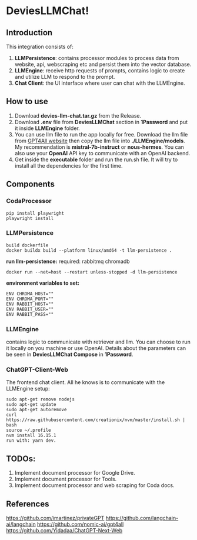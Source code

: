 ﻿# DeviesLLMChat!
## Introduction
This integration consists of:
1. **LLMPersistence**: contains processor modules to process data from website, api, webscraping etc and persist them into the vector database.
2. **LLMEngine**: receive http requests of prompts, contains logic to create and utilize LLM to respond to the prompt.
3. **Chat Client**: the UI interface where user can chat with the LLMEngine. 


## How to use
1. Download **devies-llm-chat.tar.gz** from the Release.
2. Download **.env** file from **DeviesLLMChat** section in **1Password** and put it inside **LLMEngine** folder.
3. You can use llm file to run the app locally for free. Download the llm file from [GPT4All website](https://gpt4all.io/index.html) then copy the llm file into **./LLMEngine/models**. My recommendation is **mistral-7b-instruct** or **nous-hermes**. You can also use your **OpenAI** API key to communicate with an OpenAI backend.
4. Get inside the **executable** folder and run the run.sh file. It will try to install all the dependencies for the first time.


## Components
### CodaProcessor

    pip install playwright
    playwright install

### LLMPersistence
    build dockerfile
    docker buildx build --platform linux/amd64 -t llm-persistence .

**run llm-persistence:**
required: rabbitmq chromadb

    docker run --net=host --restart unless-stopped -d llm-persistence

**environment variables to set:**

    ENV CHROMA_HOST=""
    ENV CHROMA_PORT=""
    ENV RABBIT_HOST=""
    ENV RABBIT_USER=""
    ENV RABBIT_PASS=""


### LLMEngine
contains logic to communicate with retriever and llm. You can choose to run it locally on you machine or use OpenAI. Details about the parameters can be seen in **DeviesLLMChat Compose** in **1Password**.


### ChatGPT-Client-Web
The frontend chat client. All he knows is to communicate with the LLMEngine
setup:

    sudo apt-get remove nodejs
    sudo apt-get update
    sudo apt-get autoremove
    curl https://raw.githubusercontent.com/creationix/nvm/master/install.sh | bash
    source ~/.profile
    nvm install 16.15.1
    run with: yarn dev.


## TODOs:
1. Implement document processor for Google Drive.
2. Implement document processor for Tools.
3. Implement document processor and web scraping for Coda docs.


## References
https://github.com/imartinez/privateGPT
https://github.com/langchain-ai/langchain
https://github.com/nomic-ai/gpt4all
https://github.com/Yidadaa/ChatGPT-Next-Web


